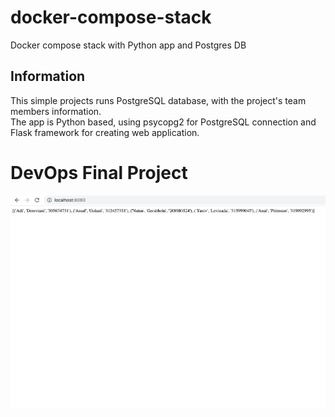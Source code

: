 # docker-compose-stack
Docker compose stack with Python app and Postgres DB

## Information
This simple projects runs PostgreSQL database, with the project's team members information.  
The app is Python based, using psycopg2 for PostgreSQL connection and Flask framework for creating web application.  

# DevOps Final Project
![DevOps Final Project](devops_project.png)
